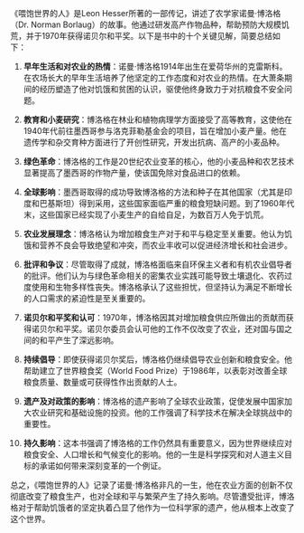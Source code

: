 《喂饱世界的人》是Leon Hesser所著的一部传记，讲述了农学家诺曼·博洛格（Dr. Norman Borlaug）的故事。他通过研发高产作物品种，帮助预防大规模饥荒，并于1970年获得诺贝尔和平奖。以下是书中的十个关键见解，简要总结如下：

1. **早年生活和对农业的热情**：诺曼·博洛格1914年出生在爱荷华州的克雷斯科。在农场长大的早年生活培养了他坚定的工作态度和对农业的热情。在大萧条期间的经历塑造了他对饥饿和贫困的认识，驱使他终身致力于对抗粮食不安全问题。

2. **教育和小麦研究**：博洛格在林业和植物病理学方面接受了高等教育，这使他在1940年代前往墨西哥参与洛克菲勒基金会的项目，旨在增加小麦产量。他在遗传学和杂交育种方面进行了开创性研究，开发出抗病、高产的小麦品种。

3. **绿色革命**：博洛格的工作是20世纪农业变革的核心，他的小麦品种和农艺技术显著提高了墨西哥的作物产量，使该国免除对食品进口的依赖。

4. **全球影响**：墨西哥取得的成功导致博洛格的方法和种子在其他国家（尤其是印度和巴基斯坦）得到采用，这些国家面临严重的粮食短缺问题。到了1960年代末，这些国家已经实现了小麦生产的自给自足，为数百万人免于饥荒。

5. **农业发展理念**：博洛格认为增加粮食生产对于和平与稳定至关重要。他认为饥饿和营养不良会导致绝望和冲突，而农业丰收可以促进经济增长和社会进步。

6. **批评和争议**：尽管取得了成就，博洛格面临来自环保主义者和有机农业倡导者的批评。他们认为与绿色革命相关的密集农业实践可能导致土壤退化、农药过度使用和生物多样性丧失。博洛格承认了这些担忧，但坚持认为满足不断增长的人口需求的紧迫性是至关重要的。

7. **诺贝尔和平奖和认可**：1970年，博洛格因其对增加粮食供应所做出的贡献而获得诺贝尔和平奖。诺贝尔委员会认可他的工作不仅改变了农业，还对国与国之间的和平产生了深远影响。

8. **持续倡导**：即使获得诺贝尔奖后，博洛格仍继续倡导农业创新和粮食安全。他帮助建立了世界粮食奖（World Food Prize）于1986年，以表彰对改善全球粮食质量、数量或可获得性作出贡献的人士。

9. **遗产及对政策的影响**：博洛格的遗产影响了全球农业政策，促使发展中国家加大农业研究和基础设施的投资。他的工作强调了科学技术在解决全球挑战中的重要性。

10. **持久影响**：这本书强调了博洛格的工作仍然具有重要意义，因为世界继续应对粮食安全、人口增长和气候变化的影响。他的一生是科学探究和对人道主义目标的承诺如何带来深刻变革的一个例证。

总之，《喂饱世界的人》记录了诺曼·博洛格非凡的一生，他在农业方面的创新不仅彻底改变了粮食生产，也对全球和平与繁荣产生了持久影响。尽管遭受批评，博洛格对于帮助饥饿者的坚定执着凸显了他作为一位科学家的遗产，他从根本上改变了这个世界。